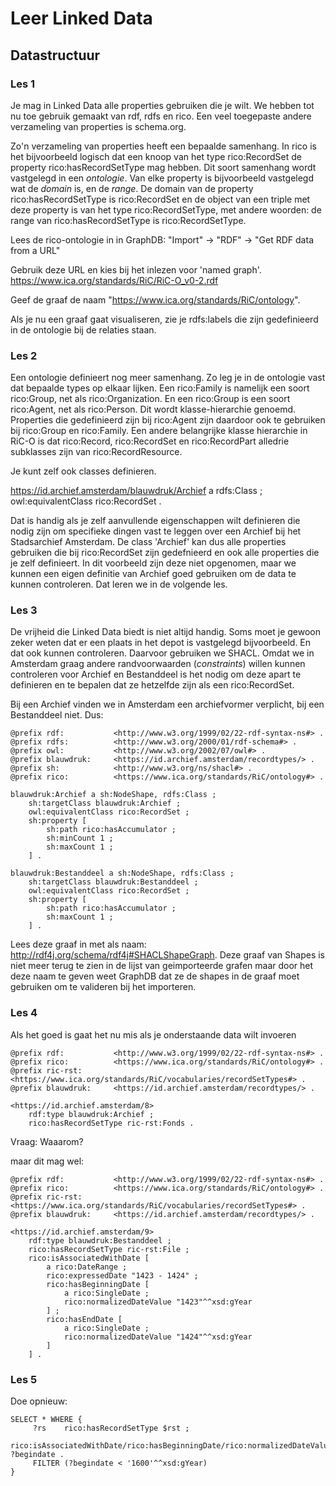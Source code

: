 # Leer Linked Data

## Datastructuur

### Les 1
Je mag in Linked Data alle properties gebruiken die je wilt. We hebben tot nu toe gebruik gemaakt van rdf, rdfs en rico. Een veel toegepaste andere verzameling van properties is schema.org.

Zo'n verzameling van properties heeft een bepaalde samenhang. In rico is het bijvoorbeeld logisch dat een knoop van het type rico:RecordSet de property rico:hasRecordSetType mag hebben. Dit soort samenhang wordt vastgelegd in een _ontologie_. Van elke property is bijvoorbeeld vastgelegd wat de _domain_ is, en de _range_. De domain van de property rico:hasRecordSetType is rico:RecordSet en de object van een triple met deze property is van het type rico:RecordSetType, met andere woorden: de range van rico:hasRecordSetType is rico:RecordSetType.

Lees de rico-ontologie in in GraphDB:
"Import" -> "RDF" -> "Get RDF data from a URL"

Gebruik deze URL en kies bij het inlezen voor 'named graph'.
https://www.ica.org/standards/RiC/RiC-O_v0-2.rdf 

Geef de graaf de naam "https://www.ica.org/standards/RiC/ontology".

Als je nu een graaf gaat visualiseren, zie je rdfs:labels die zijn gedefinieerd in de ontologie bij de relaties staan.

### Les 2
Een ontologie definieert nog meer samenhang. Zo leg je in de ontologie vast dat bepaalde types op elkaar lijken. Een rico:Family is namelijk een soort rico:Group, net als rico:Organization. En een rico:Group is een soort rico:Agent, net als rico:Person. Dit wordt klasse-hierarchie genoemd. Properties die gedefinieerd zijn bij rico:Agent zijn daardoor ook te gebruiken bij rico:Group en rico:Family. Een andere belangrijke klasse hierarchie in RiC-O is dat rico:Record, rico:RecordSet en rico:RecordPart alledrie subklasses zijn van rico:RecordResource.

Je kunt zelf ook classes definieren.

<https://id.archief.amsterdam/blauwdruk/Archief>
	a rdfs:Class ;
	owl:equivalentClass rico:RecordSet .

Dat is handig als je zelf aanvullende eigenschappen wilt definieren die nodig zijn om specifieke dingen vast te leggen over een Archief bij het Stadsarchief Amsterdam. De class 'Archief' kan dus alle properties gebruiken die bij rico:RecordSet zijn gedefnieerd en ook alle properties die je zelf definieert. In dit voorbeeld zijn deze niet opgenomen, maar we kunnen een eigen definitie van Archief goed gebruiken om de data te kunnen controleren. Dat leren we in de volgende les.

### Les 3
De vrijheid die Linked Data biedt is niet altijd handig. Soms moet je gewoon zeker weten dat er een plaats in het depot is vastgelegd bijvoorbeeld. En dat ook kunnen controleren. Daarvoor gebruiken we SHACL. Omdat we in Amsterdam graag andere randvoorwaarden (_constraints_) willen kunnen controleren voor Archief en Bestanddeel is het nodig om deze apart te definieren en te bepalen dat ze hetzelfde zijn als een rico:RecordSet.

Bij een Archief vinden we in Amsterdam een archiefvormer verplicht, bij een Bestanddeel niet. Dus:

```
@prefix rdf:           <http://www.w3.org/1999/02/22-rdf-syntax-ns#> .
@prefix rdfs:          <http://www.w3.org/2000/01/rdf-schema#> .
@prefix owl:           <http://www.w3.org/2002/07/owl#> .
@prefix blauwdruk:     <https://id.archief.amsterdam/recordtypes/> .
@prefix sh:            <http://www.w3.org/ns/shacl#> .
@prefix rico:          <https://www.ica.org/standards/RiC/ontology#> .

blauwdruk:Archief a sh:NodeShape, rdfs:Class ;
    sh:targetClass blauwdruk:Archief ;
    owl:equivalentClass rico:RecordSet ;
    sh:property [
        sh:path rico:hasAccumulator ;
        sh:minCount 1 ;
        sh:maxCount 1 ;
    ] .

blauwdruk:Bestanddeel a sh:NodeShape, rdfs:Class ;
    sh:targetClass blauwdruk:Bestanddeel ;
    owl:equivalentClass rico:RecordSet ;
    sh:property [
        sh:path rico:hasAccumulator ;
        sh:maxCount 1 ;
    ] .

```

Lees deze graaf in met als naam: http://rdf4j.org/schema/rdf4j#SHACLShapeGraph. Deze graaf van Shapes is niet meer terug te zien in de lijst van geimporteerde grafen maar door het deze naam te geven weet GraphDB dat ze de shapes in de graaf moet gebruiken om te valideren bij het importeren.

### Les 4
Als het goed is gaat het nu mis als je onderstaande data wilt invoeren
```
@prefix rdf:           <http://www.w3.org/1999/02/22-rdf-syntax-ns#> .
@prefix rico:          <https://www.ica.org/standards/RiC/ontology#> .
@prefix ric-rst:       <https://www.ica.org/standards/RiC/vocabularies/recordSetTypes#> .
@prefix blauwdruk:     <https://id.archief.amsterdam/recordtypes/> .

<https://id.archief.amsterdam/8> 
	rdf:type blauwdruk:Archief ;
	rico:hasRecordSetType ric-rst:Fonds .
```

Vraag: Waaarom?

maar dit mag wel:
```
@prefix rdf:           <http://www.w3.org/1999/02/22-rdf-syntax-ns#> .
@prefix rico:          <https://www.ica.org/standards/RiC/ontology#> .
@prefix ric-rst:       <https://www.ica.org/standards/RiC/vocabularies/recordSetTypes#> .
@prefix blauwdruk:     <https://id.archief.amsterdam/recordtypes/> .

<https://id.archief.amsterdam/9> 
	rdf:type blauwdruk:Bestanddeel ;
	rico:hasRecordSetType ric-rst:File ;
    rico:isAssociatedWithDate [
        a rico:DateRange ;
        rico:expressedDate "1423 - 1424" ;
        rico:hasBeginningDate [
            a rico:SingleDate ;
            rico:normalizedDateValue "1423"^^xsd:gYear
        ] ;
        rico:hasEndDate [
            a rico:SingleDate ;
            rico:normalizedDateValue "1424"^^xsd:gYear
        ]
    ] .

```

### Les 5
Doe opnieuw:

```
SELECT * WHERE {
     ?rs 	rico:hasRecordSetType $rst ;
     		rico:isAssociatedWithDate/rico:hasBeginningDate/rico:normalizedDateValue ?begindate .
     FILTER (?begindate < '1600'^^xsd:gYear)
}

```

